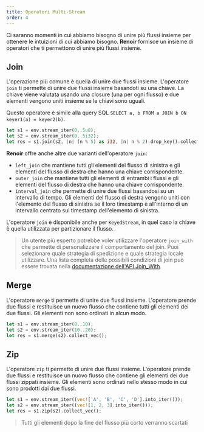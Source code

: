 ```yaml
---
title: Operatori Multi-Stream
order: 4
---
```


Ci saranno momenti in cui abbiamo bisogno di unire più flussi insieme per ottenere le intuizioni di cui abbiamo bisogno. **Renoir** fornisce un insieme di operatori che ti permettono di unire più flussi insieme.

## Join
L'operazione più comune è quella di unire due flussi insieme. L'operatore `join` ti permette di unire due flussi insieme basandoti su una chiave. La chiave viene valutata usando una closure (una per ogni flusso) e due elementi vengono uniti insieme se le chiavi sono uguali.

Questo operatore è simile alla query SQL `SELECT a, b FROM a JOIN b ON keyer1(a) = keyer2(b)`.

```rust
let s1 = env.stream_iter(0..5u8);
let s2 = env.stream_iter(0..5i32);
let res = s1.join(s2, |n| (n % 5) as i32, |n| n % 2).drop_key().collect_vec();
```
**Renoir** offre anche altre due varianti dell'operatore `join`:
- `left_join` che mantiene tutti gli elementi del flusso di sinistra e gli elementi del flusso di destra che hanno una chiave corrispondente.
- `outer_join` che mantiene tutti gli elementi di entrambi i flussi e gli elementi del flusso di destra che hanno una chiave corrispondente.
- `interval_join` che permette di unire due flussi basandosi su un intervallo di tempo. Gli elementi del flusso di destra vengono uniti con l'elemento del flusso di sinistra se il loro timestamp è all'interno di un intervallo centrato sul timestamp dell'elemento di sinistra.

L'operatore `join` è disponibile anche per `KeyedStream`, in quel caso la chiave è quella utilizzata per partizionare il flusso.

> Un utente più esperto potrebbe voler utilizzare l'operatore `join_with` che permette di personalizzare il comportamento del join. Puoi selezionare quale strategia di spedizione e quale strategia locale utilizzare. Una lista completa delle possibili condizioni di join può essere trovata nella [documentazione dell'API Join_With](https://deib-polimi.github.io/renoir/renoir/struct.Stream.html#method.join_with).

## Merge
L'operatore `merge` ti permette di unire due flussi insieme. L'operatore prende due flussi e restituisce un nuovo flusso che contiene tutti gli elementi dei due flussi. Gli elementi non sono ordinati in alcun modo.

```rust
let s1 = env.stream_iter(0..10);
let s2 = env.stream_iter(10..20);
let res = s1.merge(s2).collect_vec();
```

## Zip
L'operatore `zip` ti permette di unire due flussi insieme. L'operatore prende due flussi e restituisce un nuovo flusso che contiene gli elementi dei due flussi zippati insieme. Gli elementi sono ordinati nello stesso modo in cui sono prodotti dai due flussi.

```rust
let s1 = env.stream_iter((vec!['A', 'B', 'C', 'D'].into_iter()));
let s2 = env.stream_iter((vec![1, 2, 3].into_iter()));
let res = s1.zip(s2).collect_vec();
```

> Tutti gli elementi dopo la fine del flusso più corto verranno scartati